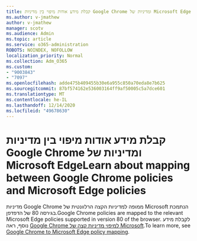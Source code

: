 ```yaml
---
title: קבלת מידע אודות מיפוי בין מדיניות Google Chrome ומדיניות של Microsoft Edge
ms.author: v-jmathew
author: v-jmathew
manager: scotv
ms.audience: Admin
ms.topic: article
ms.service: o365-administration
ROBOTS: NOINDEX, NOFOLLOW
localization_priority: Normal
ms.collection: Adm_O365
ms.custom:
- "9003843"
- "7097"
ms.openlocfilehash: adde475b409455b30e6a955c850a70eda8e7b625
ms.sourcegitcommit: 87bf574162e536003164ff9af50005c5a7dce601
ms.translationtype: MT
ms.contentlocale: he-IL
ms.lasthandoff: 12/14/2020
ms.locfileid: "49678630"
---
```

# <a name="learn-about-mapping-between-google-chrome-policies-and-microsoft-edge-policies"></a><span data-ttu-id="272cb-102">קבלת מידע אודות מיפוי בין מדיניות Google Chrome ומדיניות של Microsoft Edge</span><span class="sxs-lookup"><span data-stu-id="272cb-102">Learn about mapping between Google Chrome policies and Microsoft Edge policies</span></span>

<span data-ttu-id="272cb-103">מדיניות Google Chrome ממופה למדיניות הקצה הרלוונטית של Microsoft הנתמכת בגירסה 80 של הדפדפן.</span><span class="sxs-lookup"><span data-stu-id="272cb-103">Google Chrome policies are mapped to the relevant Microsoft Edge policies supported in version 80 of the browser.</span></span> <span data-ttu-id="272cb-104">לקבלת מידע נוסף, ראה [Google Chrome למיפוי מדיניות קצה של Microsoft](https://go.microsoft.com/fwlink/?linkid=2141933).</span><span class="sxs-lookup"><span data-stu-id="272cb-104">To learn more, see [Google Chrome to Microsoft Edge policy mapping](https://go.microsoft.com/fwlink/?linkid=2141933).</span></span>

